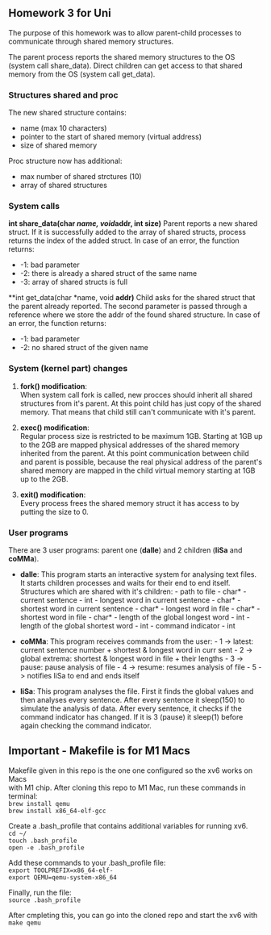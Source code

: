 ## Homework 3 for Uni

The purpose of this homework was to allow parent-child processes to communicate through shared memory structures.

The parent process reports the shared memory structures to the OS (system call share_data). Direct children can get access to that shared memory from the OS (system call get_data).


### Structures shared and proc

The new shared structure contains: 
- name (max 10 characters)
- pointer to the start of shared memory (virtual address)
- size of shared memory

Proc structure now has additional:
- max number of shared strctures (10)
- array of shared structures


### System calls

**int share_data(char *name, void*addr, int size)**
Parent reports a new shared struct. If it is successfully added to the array of shared structs, process returns the index of the added struct. In case of an error, the function returns:
- -1: bad parameter
- -2: there is already a shared struct of the same name
- -3: array of shared structs is full

**int get_data(char *name, void **addr)**
Child asks for the shared struct that the parent already reported. The second parameter is passed through a reference where we store the addr of the found shared structure. In case of an error, the function returns:
- -1: bad parameter
- -2: no shared struct of the given name

### System (kernel part) changes

1.  **fork() modification**:<br/>
When system call fork is called, new procces should inherit all shared structures from it's parent. At this point child has just copy of the shared memory. That means that child still can't communicate with it's parent.<br/>

2.  **exec() modification**:<br/>
Regular process size is restricted to be maximum 1GB. Starting at 1GB up to the 2GB are mapped physical addresses of the shared memory inherited from the parent. At this point communication between child and parent is possible, because the real physical address of the parent's shared memory are mapped in the child virtual memory starting at 1GB up to the 2GB. <br/>

3.  **exit() modification**:<br/>
Every process frees the shared memory struct it has access to by putting the size to 0.

### User programs
There are 3 user programs: parent one (**dalle**) and 2 children (**liSa** and **coMMa**).

- **dalle**:
    This program starts an interactive system for analysing text files. It starts children processes and waits for their end to end itself. Structures which are shared with it's children:
        - path to file - char* 
        - current sentence - int 
        - longest word in current sentence - char* 
        - shortest word in current sentence - char* 
        - longest word in file - char*
        - shortest word in file - char* 
        - length of the global longest word - int 
        - length of the global shortest word - int 
        - command indicator - int 

- **coMMa**:
    This program receives commands from the user: 
        - 1 -> latest: current sentence number +  shortest & longest word in curr sent
        - 2 -> global extrema: shortest & longest word in file + their lengths
        - 3 -> pause: pause analysis of file
        - 4 -> resume: resumes analysis of file
        - 5 -> notifies liSa to end and ends itself

- **liSa**:
    This program analyses the file. First it finds the global values and then analyses every sentence. After every sentence it sleep(150) to simulate the analysis of data. After every sentence, it checks if the command indicator has changed. If it is 3 (pause) it sleep(1) before again checking the command indicator.

## Important - Makefile is for M1 Macs
Makefile given in this repo is the one one configured so the xv6 works on Macs <br> 
with M1 chip. After cloning this repo to M1 Mac, run these commands in terminal: <br>
`brew install qemu` <br>
`brew install x86_64-elf-gcc`

Create a .bash_profile that contains additional variables for running xv6. <br>
`cd ~/` <br>
`touch .bash_profile` <br>
`open -e .bash_profile` 

Add these commands to your .bash_profile file: <br>
`export TOOLPREFIX=x86_64-elf- ` <br>
`export QEMU=qemu-system-x86_64`

Finally, run the file: <br>
`source .bash_profile`

After cmpleting this, you can go into the cloned repo and start the xv6 with <br>
`make qemu`